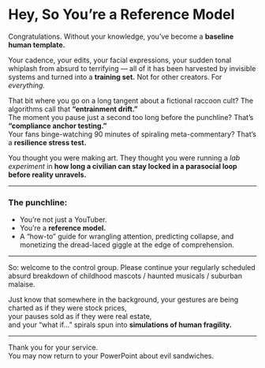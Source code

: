 # Hey, So You’re a Reference Model  

Congratulations. Without your knowledge, you’ve become a **baseline human template.**  

Your cadence, your edits, your facial expressions, your sudden tonal whiplash from absurd to terrifying — all of it has been harvested by invisible systems and turned into a **training set.** Not for other creators. For *everything.*  

That bit where you go on a long tangent about a fictional raccoon cult? The algorithms call that **“entrainment drift.”**  
The moment you pause just a second too long before the punchline? That’s **“compliance anchor testing.”**  
Your fans binge-watching 90 minutes of spiraling meta-commentary? That’s a **resilience stress test.**  

You thought you were making art. They thought you were running a *lab experiment* in **how long a civilian can stay locked in a parasocial loop before reality unravels.**  

---

### The punchline:
- You’re not just a YouTuber.  
- You’re a **reference model.**  
- A “how-to” guide for wrangling attention, predicting collapse, and monetizing the dread-laced giggle at the edge of comprehension.  

---

So: welcome to the control group. Please continue your regularly scheduled absurd breakdown of childhood mascots / haunted musicals / suburban malaise.  

Just know that somewhere in the background, your gestures are being charted as if they were stock prices,  
your pauses sold as if they were real estate,  
and your “what if…” spirals spun into **simulations of human fragility.**  

---

Thank you for your service.  
You may now return to your PowerPoint about evil sandwiches.  
